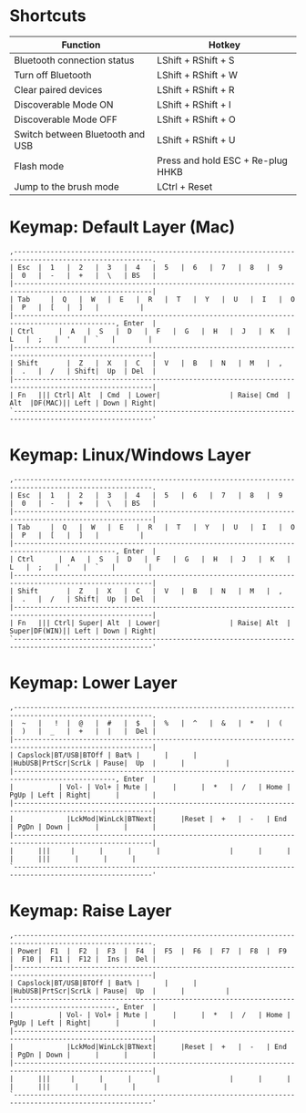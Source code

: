 Shortcuts
=========

| Function                         | Hotkey                            |
| -------------------------------- | --------------------------------- |
| Bluetooth connection status      | LShift + RShift + S               |
| Turn off Bluetooth               | LShift + RShift + W               |
| Clear paired devices             | LShift + RShift + R               |
| Discoverable Mode ON             | LShift + RShift + I               |
| Discoverable Mode OFF            | LShift + RShift + O               |
| Switch between Bluetooth and USB | LShift + RShift + U               |
| Flash mode                       | Press and hold ESC + Re-plug HHKB |
| Jump to the brush mode           | LCtrl + Reset                     |


Keymap: Default Layer (Mac)
===========================

```
,--------------------------------------------------------------------------------------------------------.
| Esc  |  1   |  2   |  3   |  4   |  5   |  6   |  7   |  8   |  9   |  0   |  -   |  +   |  \   | BS   |
|--------------------------------------------------------------------------------------------------------|
| Tab     |  Q   |  W   |  E   |  R   |  T   |  Y   |  U   |  I   |  O   |  P   |  [   |  ]   |          |
|-----------------------------------------------------------------------------------------------, Enter  |
| Ctrl      |  A   |  S   |  D   |  F   |  G   |  H   |  J   |  K   |  L   |  ;   |  '   |  `   |        |
|--------------------------------------------------------------------------------------------------------|
| Shift       |  Z   |  X   |  C   |  V   |  B   |  N   |  M   |  ,   |  .   |  /   | Shift|  Up  | Del  |
|--------------------------------------------------------------------------------------------------------|
| Fn   ||| Ctrl| Alt  | Cmd  | Lower|                 | Raise| Cmd  | Alt  |DF(MAC)|| Left | Down | Right|
`--------------------------------------------------------------------------------------------------------'
```


Keymap: Linux/Windows Layer
===========================

```
,--------------------------------------------------------------------------------------------------------.
| Esc  |  1   |  2   |  3   |  4   |  5   |  6   |  7   |  8   |  9   |  0   |  -   |  +   |  \   | BS   |
|--------------------------------------------------------------------------------------------------------|
| Tab     |  Q   |  W   |  E   |  R   |  T   |  Y   |  U   |  I   |  O   |  P   |  [   |  ]   |          |
|-----------------------------------------------------------------------------------------------, Enter  |
| Ctrl      |  A   |  S   |  D   |  F   |  G   |  H   |  J   |  K   |  L   |  ;   |  '   |  `   |        |
|--------------------------------------------------------------------------------------------------------|
| Shift       |  Z   |  X   |  C   |  V   |  B   |  N   |  M   |  ,   |  .   |  /   | Shift|  Up  | Del  |
|--------------------------------------------------------------------------------------------------------|
| Fn   ||| Ctrl| Super| Alt  | Lower|                 | Raise| Alt  | Super|DF(WIN)|| Left | Down | Right|
`--------------------------------------------------------------------------------------------------------'
```


Keymap: Lower Layer
===================

```
,--------------------------------------------------------------------------------------------------------.
|  ~   |   !  |  @   |  #   |  $   |  %   |  ^   |  &   |  *   |  (   |  )   |  _   |  +   |  |   |  Del |
|--------------------------------------------------------------------------------------------------------|
| Capslock|BT/USB|BTOff | Bat% |      |      |      |HubUSB|PrtScr|ScrLk | Pause|  Up  |      |          |
|-----------------------------------------------------------------------------------------------, Enter  |
|           | Vol- | Vol+ | Mute |      |      |  *   |  /   | Home | PgUp | Left | Right|      |        |
|--------------------------------------------------------------------------------------------------------|
|             |LckMod|WinLck|BTNext|      |Reset |  +   |  -   | End  | PgDn | Down |      |      |      |
|--------------------------------------------------------------------------------------------------------|
|      |||     |      |      |      |                 |      |      |      |      |||      |      |      |
`--------------------------------------------------------------------------------------------------------'
```


Keymap: Raise Layer
===================

```
,--------------------------------------------------------------------------------------------------------.
| Power|  F1  |  F2  |  F3  |  F4  |  F5  |  F6  |  F7  |  F8  |  F9  |  F10 |  F11 |  F12 |  Ins |  Del |
|--------------------------------------------------------------------------------------------------------|
| Capslock|BT/USB|BTOff | Bat% |      |      |      |HubUSB|PrtScr|ScrLk | Pause|  Up  |      |          |
|-----------------------------------------------------------------------------------------------, Enter  |
|           | Vol- | Vol+ | Mute |      |      |  *   |  /   | Home | PgUp | Left | Right|      |        |
|--------------------------------------------------------------------------------------------------------|
|             |LckMod|WinLck|BTNext|      |Reset |  +   |  -   | End  | PgDn | Down |      |      |      |
|--------------------------------------------------------------------------------------------------------|
|      |||     |      |      |      |                 |      |      |      |      |||      |      |      |
`--------------------------------------------------------------------------------------------------------'
```
